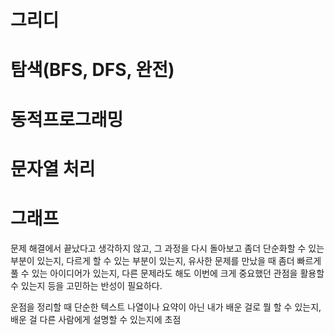 # 그리디

# 탐색(BFS, DFS, 완전)

# 동적프로그래밍

# 문자열 처리

# 그래프


문제 해결에서 끝났다고 생각하지 않고,
그 과정을 다시 돌아보고 좀더 단순화할 수 있는 부분이 있는지, 
다르게 할 수 있는 부분이 있는지, 
유사한 문제를 만났을 때 좀더 빠르게 풀 수 있는 아이디어가 있는지, 
다른 문제라도 해도 이번에 크게 중요했던 관점을 활용할 수 있는지 
등을 고민하는 반성이 필요하다.



운점을 정리할 때 단순한 텍스트 나열이나 요약이 아닌 
내가 배운 걸로 뭘 할 수 있는지, 
배운 걸 다른 사람에게 설명할 수 있는지에 초점